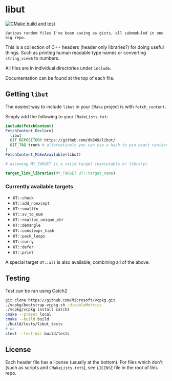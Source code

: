 # libut

[![CMake build and test](https://github.com/dk949/libut/actions/workflows/cmake-multi-platform.yml/badge.svg)](https://github.com/dk949/libut/actions/workflows/cmake-multi-platform.yml)

    Various random files I've been saving as gists, all submoduled in one big repo.

This is a collection of C++ headers (header only libraries?) for doing useful
things. Such as printing human readable type names or converting `string_view`s
to numbers.

All files are in individual directories under `include`.

Documentation can be found at the top of each file.

## Getting `libut`

The easiest way to include `libut` in your `CMake` project is with
`fetch_content`.

Simply add the following to your `CMakeLists.txt`:

```cmake
include(FetchContent)
FetchContent_Declare(
  libut
  GIT_REPOSITORY https://github.com/dk949/libut/
  GIT_TAG trunk # alternatively you can use a hash to pin exact venison to use
)
FetchContent_MakeAvailable(libut)

# assuming MY_TARGET is a valid target (executable or library)

target_link_libraries(MY_TARGET UT::target_name)
```

### Currently available targets

<!-- AUTOGEN_BEGIN -->

* `UT::check`
* `UT::add_noexcept`
* `UT::smallfn`
* `UT::sv_to_num`
* `UT::realloc_unique_ptr`
* `UT::demangle`
* `UT::constexpr_hash`
* `UT::pack_loops`
* `UT::curry`
* `UT::defer`
* `UT::print`

<!-- AUTOGEN_END -->

A special target `UT::all` is also available, combining all of the above.

## Testing

Test can be ran using Catch2

```sh
git clone https://github.com/Microsoft/vcpkg.git
./vcpkg/bootstrap-vcpkg.sh -disableMetrics
./vcpkg/vcpkg install catch2
cmake --preset local
cmake --build build
./build/tests/libut_tests
# or
ctest --test-dir build/tests
```

## License

Each header file has a license (usually at the bottom). For files which don't
(such as scripts and `CMakeLists.txt`s), see `LICENSE` file in the root of this
repo.
